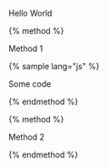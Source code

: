 Hello World

{% method %}

Method 1

{% sample lang="js" %}

Some code

{% endmethod %}

{% method %}

Method 2

{% endmethod %}
